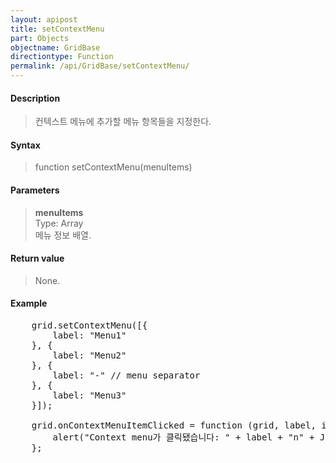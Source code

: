 ```yaml
---
layout: apipost
title: setContextMenu
part: Objects
objectname: GridBase
directiontype: Function
permalink: /api/GridBase/setContextMenu/
---
```



#### Description

> 컨텍스트 메뉴에 추가할 메뉴 항목들을 지정한다.

#### Syntax

> function setContextMenu(menuItems)

#### Parameters

> **menuItems**  
> Type: Array  
> 메뉴 정보 배열.  

#### Return value

> None.

#### Example

<pre class="prettyprint">
    grid.setContextMenu([{
        label: "Menu1"
    }, {
        label: "Menu2"
    }, {
        label: "-" // menu separator
    }, {
        label: "Menu3"
    }]);

    grid.onContextMenuItemClicked = function (grid, label, index) {
        alert("Context menu가 클릭됐습니다: " + label + "n" + JSON.stringify(index));
    };
</pre>

